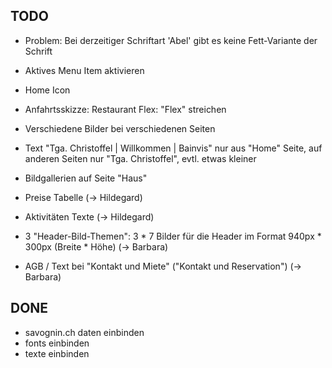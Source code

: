 TODO
----
* Problem: Bei derzeitiger Schriftart 'Abel' gibt es keine Fett-Variante der Schrift
* Aktives Menu Item aktivieren
* Home Icon
* Anfahrtsskizze: Restaurant Flex: "Flex" streichen

* Verschiedene Bilder bei verschiedenen Seiten
* Text "Tga. Christoffel | Willkommen | Bainvis" nur aus "Home" Seite, auf anderen Seiten nur "Tga. Christoffel", evtl. etwas kleiner
* Bildgallerien auf Seite "Haus"



* Preise Tabelle (-> Hildegard)
* Aktivitäten Texte (-> Hildegard)

* 3 "Header-Bild-Themen": 3 * 7 Bilder für die Header im Format 940px * 300px (Breite * Höhe) (-> Barbara)
* AGB / Text bei "Kontakt und Miete" ("Kontakt und Reservation") (-> Barbara)


DONE
----
* savognin.ch daten einbinden
* fonts einbinden
* texte einbinden

